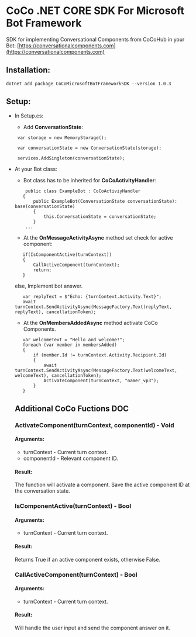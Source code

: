 # CoCo .NET CORE SDK For Microsoft Bot Framework

SDK for implementing Conversational Components from CoCoHub in your Bot: 
[https://conversationalcomponents.com](https://conversationalcomponents.com)


## Installation:

```
dotnet add package CoCoMicrosoftBotFrameworkSDK --version 1.0.3
```

## Setup:

* In Setup.cs:


   - Add **ConversationState**:
   ```
    var storage = new MemoryStorage();

    var conversationState = new ConversationState(storage);

    services.AddSingleton(conversationState);
   ```
   
* At your Bot class:


   - Bot class has to be inherited for **CoCoActivityHandler**:
   ```
       public class ExampleBot : CoCoActiviyHandler
      {
          public ExampleBot(ConversationState conversationState): base(conversationState)
          {
              this.ConversationState = conversationState;
          }
       ...
   ```
   - At the **OnMessageActivityAsync** method set check for active component:
   ```
      if(IsComponentActive(turnContext))
      {
          CallActiveComponent(turnContext);
          return;
      }
   ```
   else, Implement bot answer. 
   ```
      var replyText = $"Echo: {turnContext.Activity.Text}";
      await turnContext.SendActivityAsync(MessageFactory.Text(replyText, replyText), cancellationToken);
   ```
   - At the **OnMembersAddedAsync** method activate CoCo Components.
   ```
      var welcomeText = "Hello and welcome!";
      foreach (var member in membersAdded)
      {
          if (member.Id != turnContext.Activity.Recipient.Id)
          {
              await turnContext.SendActivityAsync(MessageFactory.Text(welcomeText, welcomeText), cancellationToken);
              ActivateComponent(turnContext, "namer_vp3");
          }
      }
   ```
   
   
   ## Additional CoCo Fuctions DOC
   
   ### ActivateComponent(turnContext, componentId) - Void
   #### Arguments:
   
   * turnContext - Current turn context.
   * componentId - Relevant component ID.
   
   #### Result:
   
   The function will activate a component. Save the active component ID at the conversation state.
   
   ### IsComponentActive(turnContext) - Bool
   #### Arguments:
   
   * turnContext - Current turn context.
   
   #### Result:
   
   Returns True if an active component exists, otherwise False.
   
  
   ### CallActiveComponent(turnContext) - Bool
   #### Arguments:
   
   * turnContext - Current turn context.
   
   #### Result:
   
   Will handle the user input and send the component answer on it.
   

   
   
    
